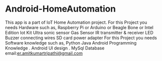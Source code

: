 # Android-HomeAutomation
This app is a part of IoT Home Automation project.
 For this Project you needs Hardware such as,
Raspberry Pi or Arduino or Beagle Bone or Intel Edition Iot Kit
Ultra sonic sensor
Gas Sensor
IR transmitter & receiver LED
Buzzer
connecting wires
SD card
power adapter
For this Project you needs Software knowledge such as,
Python
Java
Android Programming Knowledge .
Android UI design .
MySql Database
email:er.amitkumartripathi@gmail.com
